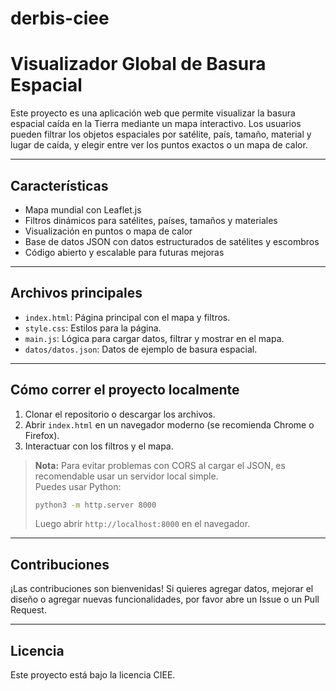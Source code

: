 # derbis-ciee
# Visualizador Global de Basura Espacial

Este proyecto es una aplicación web que permite visualizar la basura espacial caída en la Tierra mediante un mapa interactivo. Los usuarios pueden filtrar los objetos espaciales por satélite, país, tamaño, material y lugar de caída, y elegir entre ver los puntos exactos o un mapa de calor.

---

## Características

- Mapa mundial con Leaflet.js
- Filtros dinámicos para satélites, países, tamaños y materiales
- Visualización en puntos o mapa de calor
- Base de datos JSON con datos estructurados de satélites y escombros
- Código abierto y escalable para futuras mejoras

---

## Archivos principales

- `index.html`: Página principal con el mapa y filtros.
- `style.css`: Estilos para la página.
- `main.js`: Lógica para cargar datos, filtrar y mostrar en el mapa.
- `datos/datos.json`: Datos de ejemplo de basura espacial.

---

## Cómo correr el proyecto localmente

1. Clonar el repositorio o descargar los archivos.
2. Abrir `index.html` en un navegador moderno (se recomienda Chrome o Firefox).
3. Interactuar con los filtros y el mapa.

> **Nota:** Para evitar problemas con CORS al cargar el JSON, es recomendable usar un servidor local simple.  
> Puedes usar Python:  
> ```bash  
> python3 -m http.server 8000  
> ```  
> Luego abrir `http://localhost:8000` en el navegador.

---

## Contribuciones

¡Las contribuciones son bienvenidas! Si quieres agregar datos, mejorar el diseño o agregar nuevas funcionalidades, por favor abre un Issue o un Pull Request.

---

## Licencia

Este proyecto está bajo la licencia CIEE.
